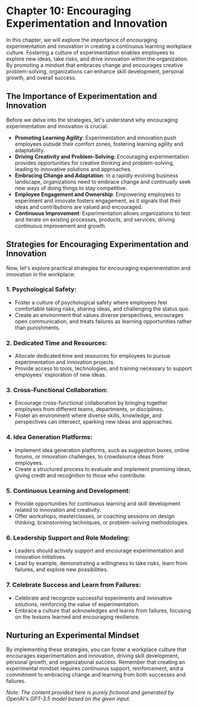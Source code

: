 Chapter 10: Encouraging Experimentation and Innovation
======================================================

In this chapter, we will explore the importance of encouraging experimentation and innovation in creating a continuous learning workplace culture. Fostering a culture of experimentation enables employees to explore new ideas, take risks, and drive innovation within the organization. By promoting a mindset that embraces change and encourages creative problem-solving, organizations can enhance skill development, personal growth, and overall success.

The Importance of Experimentation and Innovation
------------------------------------------------

Before we delve into the strategies, let's understand why encouraging experimentation and innovation is crucial:

* **Promoting Learning Agility**: Experimentation and innovation push employees outside their comfort zones, fostering learning agility and adaptability.
* **Driving Creativity and Problem-Solving**: Encouraging experimentation provides opportunities for creative thinking and problem-solving, leading to innovative solutions and approaches.
* **Embracing Change and Adaptation**: In a rapidly evolving business landscape, organizations need to embrace change and continually seek new ways of doing things to stay competitive.
* **Employee Engagement and Ownership**: Empowering employees to experiment and innovate fosters engagement, as it signals that their ideas and contributions are valued and encouraged.
* **Continuous Improvement**: Experimentation allows organizations to test and iterate on existing processes, products, and services, driving continuous improvement and growth.

Strategies for Encouraging Experimentation and Innovation
---------------------------------------------------------

Now, let's explore practical strategies for encouraging experimentation and innovation in the workplace:

### 1. Psychological Safety:

* Foster a culture of psychological safety where employees feel comfortable taking risks, sharing ideas, and challenging the status quo.
* Create an environment that values diverse perspectives, encourages open communication, and treats failures as learning opportunities rather than punishments.

### 2. Dedicated Time and Resources:

* Allocate dedicated time and resources for employees to pursue experimentation and innovation projects.
* Provide access to tools, technologies, and training necessary to support employees' exploration of new ideas.

### 3. Cross-Functional Collaboration:

* Encourage cross-functional collaboration by bringing together employees from different teams, departments, or disciplines.
* Foster an environment where diverse skills, knowledge, and perspectives can intersect, sparking new ideas and approaches.

### 4. Idea Generation Platforms:

* Implement idea generation platforms, such as suggestion boxes, online forums, or innovation challenges, to crowdsource ideas from employees.
* Create a structured process to evaluate and implement promising ideas, giving credit and recognition to those who contribute.

### 5. Continuous Learning and Development:

* Provide opportunities for continuous learning and skill development related to innovation and creativity.
* Offer workshops, masterclasses, or coaching sessions on design thinking, brainstorming techniques, or problem-solving methodologies.

### 6. Leadership Support and Role Modeling:

* Leaders should actively support and encourage experimentation and innovation initiatives.
* Lead by example, demonstrating a willingness to take risks, learn from failures, and explore new possibilities.

### 7. Celebrate Success and Learn from Failures:

* Celebrate and recognize successful experiments and innovative solutions, reinforcing the value of experimentation.
* Embrace a culture that acknowledges and learns from failures, focusing on the lessons learned and encouraging resilience.

Nurturing an Experimental Mindset
---------------------------------

By implementing these strategies, you can foster a workplace culture that encourages experimentation and innovation, driving skill development, personal growth, and organizational success. Remember that creating an experimental mindset requires continuous support, reinforcement, and a commitment to embracing change and learning from both successes and failures.

*Note: The content provided here is purely fictional and generated by OpenAI's GPT-3.5 model based on the given input.*
